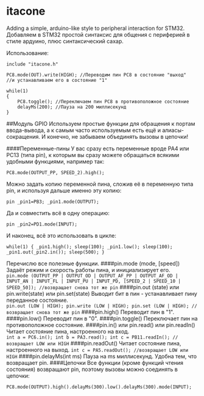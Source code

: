 itacone
=======

Adding a simple, arduino-like style to peripheral interaction for STM32.  
Добавляем в STM32 простой синтаксис для общения с периферией в стиле ардуино, плюс синтаксический сахар.

Использование:

	include "itacone.h"

	PC8.mode(OUT).write(HIGH); //Переводим пин PC8 в состояние "выход"
	//и устанавливаем его в состояние "1"

	while(1)
	{
		PC8.toggle(); //Переключаем пин PC8 в противоположное состояние
		delayMs(200); //Пауза на 200 миллисекунд
	}

##Модуль GPIO
Используем простые функции для обращения к портам ввода-вывода, а к самым часто используемым есть ещё и алиасы-сокращения. И конечно, не забываем объединять вызовы в цепочки!

####Переменные-пины
У вас сразу есть переменные вроде PA4 или PC13 (типа pin), к которым вы сразу можете обращаться всякими удобными функциями, например так:

`
PC8.mode(OUTPUT_PP, SPEED_2).high();
`

Можно задать копию переменной пина, сложив её в переменную типа pin, и используя дальше именно эту копию:

`
pin _pin1=PB3;
_pin1.mode(OUTPUT);
`

Да и совместить всё в одну операцию:

`
pin _pin2=PD1.mode(INPUT);
`

И наконец, всё это использовать в цикле:

`
	while(1)
	{
		_pin1.high();
		sleep(100);
		_pin1.low();
		sleep(100);
		_pin1.out(_pin2.in());
		sleep(500);
	}
`

Перечислю все полезные функции.
####pin.mode (mode, [speed])
Задаёт режим и скорость работы пина, и инициализирует его.  
`
	pin.mode (OUTPUT_PP | OUTPUT_OD | OUTPUT_AF_PP | OUTPUT_AF_OD |
	INPUT_AN | INPUT_FL | INPUT_PU | INPUT_PD, [SPEED_2 | SPEED_10 | SPEED_50]);
		//возвращает снова тот же pin
`
####pin.out (state) или pin.write(state) или pin.set(state)
Выводит бит в пин - устанавливает пину переданное состояние.  
`
	pin.out (LOW | HIGH);
	pin.write (LOW | HIGH);
	pin.set (LOW | HIGH);
		//возвращает снова тот же pin
`
####pin.high()
Переводит пин в "1".
####pin.low()
Переводит пин в "0".
####pin.toggle()
Переключает пин на противоположное состояние.
####pin.in() или pin.read() или pin.readIn()
Читает состояние пина, настроенного на вход.  
`
	int a = PC6.in();
	int b = PA3.read();
	int c = PB11.readIn();
		//возвращает LOW или HIGH
`
####pin.readOut()
Читает состояние пина, настроенного на выход.
`
	int c = PA5.readOut();
		//возвращает LOW или HIGH
`
####pin.delayMs(int ms)
Пауза на ms миллисекунд. Удобна тем, что возвращает pin.
####Цепочки
Все функции (кроме функций чтения состояния) возвращают pin, поэтому вызовы можно соединять в цепочки:

`PC8.mode(OUTPUT).high().delayMs(300).low().delayMs(300).mode(INPUT);`